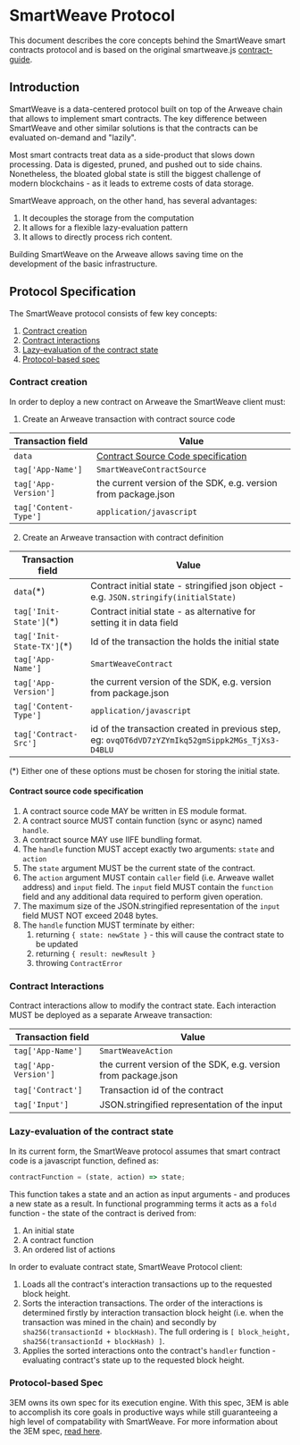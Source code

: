 # SmartWeave Protocol

This document describes the core concepts behind the SmartWeave smart contracts protocol and is based
on the original smartweave.js [contract-guide](https://github.com/ArweaveTeam/SmartWeave/blob/master/CONTRACT-GUIDE.md).

## Introduction

SmartWeave is a data-centered protocol built on top of the Arweave chain that allows to implement smart contracts.
The key difference between SmartWeave and other similar solutions is that the contracts can be evaluated
on-demand and "lazily".

Most smart contracts treat data as a side-product that slows down processing.
Data is digested, pruned, and pushed out to side chains.
Nonetheless, the bloated global state is still the biggest challenge of modern blockchains - as it leads
to extreme costs of data storage.

SmartWeave approach, on the other hand, has several advantages:

1. It decouples the storage from the computation
2. It allows for a flexible lazy-evaluation pattern
3. It allows to directly process rich content.

Building SmartWeave on the Arweave allows saving time on the
development of the basic infrastructure.

## Protocol Specification

The SmartWeave protocol consists of few key concepts:

1. [Contract creation](#contract-creation)
2. [Contract interactions](#contract-interactions)
3. [Lazy-evaluation of the contract state](#lazy-evaluation-of-the-contract-state)
4. [Protocol-based spec](#protocol-based-spec)

### Contract creation

In order to deploy a new contract on Arweave the SmartWeave client must:

1. Create an Arweave transaction with contract source code

| Transaction field     | Value                                                                     |
| --------------------- | ------------------------------------------------------------------------- |
| `data`                | [Contract Source Code specification](#contract-source-code-specification) |
| `tag['App-Name']`     | `SmartWeaveContractSource`                                                |
| `tag['App-Version']`  | the current version of the SDK, e.g. version from package.json            |
| `tag['Content-Type']` | `application/javascript`                                                  |

2. Create an Arweave transaction with contract definition

| Transaction field          | Value                                                                                             |
| -------------------------- | ------------------------------------------------------------------------------------------------- |
| `data`(\*)                 | Contract initial state - stringified json object - e.g. `JSON.stringify(initialState)`            |
| `tag['Init-State']`(\*)    | Contract initial state - as alternative for setting it in data field                              |
| `tag['Init-State-TX']`(\*) | Id of the transaction the holds the initial state                                                 |
| `tag['App-Name']`          | `SmartWeaveContract`                                                                              |
| `tag['App-Version']`       | the current version of the SDK, e.g. version from package.json                                    |
| `tag['Content-Type']`      | `application/javascript`                                                                          |
| `tag['Contract-Src']`      | id of the transaction created in previous step, eg: `ovqOT6dVD7zYZYmIkq52gmSippk2MGs_TjXs3-D4BLU` |

(\*) Either one of these options must be chosen for storing the initial state.

#### Contract source code specification

1. A contract source code MAY be written in ES module format.
2. A contract source MUST contain function (sync or async) named `handle`.
3. A contract source MAY use IIFE bundling format.
4. The `handle` function MUST accept exactly two arguments: `state` and `action`
5. The `state` argument MUST be the current state of the contract.
6. The `action` argument MUST contain `caller` field (i.e. Arweave wallet address)
   and `input` field. The `input` field MUST contain the `function` field and any
   additional data required to perform given operation.
7. The maximum size of the JSON.stringified representation of the `input` field MUST NOT exceed 2048 bytes.
8. The `handle` function MUST terminate by either:
   1. returning `{ state: newState }` - this will cause the contract state to be updated
   2. returning `{ result: newResult }`
   3. throwing `ContractError`

### Contract Interactions

Contract interactions allow to modify the contract state. Each interaction MUST be deployed
as a separate Arweave transaction:

| Transaction field    | Value                                                          |
| -------------------- | -------------------------------------------------------------- |
| `tag['App-Name']`    | `SmartWeaveAction`                                             |
| `tag['App-Version']` | the current version of the SDK, e.g. version from package.json |
| `tag['Contract']`    | Transaction id of the contract                                 |
| `tag['Input']`       | JSON.stringified representation of the input                   |

### Lazy-evaluation of the contract state

In its current form, the SmartWeave protocol assumes that smart contract code is a javascript function,
defined as:

```javascript
contractFunction = (state, action) => state;
```

This function takes a state and an action as input arguments - and produces a new state as a result.
In functional programming terms it acts as a `fold` function - the state of the contract is derived from:
1. An initial state
2. A contract function
3. An ordered list of actions

In order to evaluate contract state, SmartWeave Protocol client:
1. Loads all the contract's interaction transactions up to the requested block height.
2. Sorts the interaction transactions. The order of the interactions is determined firstly by interaction 
transaction block height (i.e. when the transaction was mined in the chain) and secondly by `sha256(transactionId + blockHash)`.
The full ordering is `[ block_height, sha256(transactionId + blockHash) ]`.
3. Applies the sorted interactions onto the contract's `handler` function - evaluating contract's state
   up to the requested block height.
   
### Protocol-based Spec

3EM owns its own spec for its execution engine. With this spec, 3EM is able to accomplish its core goals in productive ways while still guaranteeing a high level of compatability with SmartWeave. For more information about the 3EM spec, [read here](https://github.com/three-em/Protocol-spec/blob/main/3em-general-spec.md).

